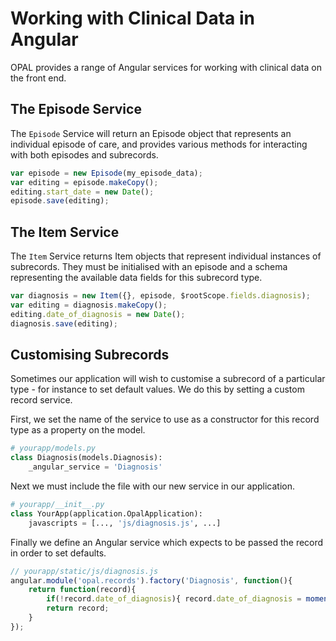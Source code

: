 # Working with Clinical Data in Angular

OPAL provides a range of Angular services for working with clinical data on
the front end.

## The Episode Service

The `Episode` Service will return an Episode object that represents an individual
episode of care, and provides various methods for interacting with both episodes and
subrecords.

```js
var episode = new Episode(my_episode_data);
var editing = episode.makeCopy();
editing.start_date = new Date();
episode.save(editing);
```

## The Item Service

The `Item` Service returns Item objects that represent individual instances of
subrecords. They must be initialised with an episode and a schema representing
the available data fields for this subrecord type.

```js
var diagnosis = new Item({}, episode, $rootScope.fields.diagnosis);
var editing = diagnosis.makeCopy();
editing.date_of_diagnosis = new Date();
diagnosis.save(editing);
```

## Customising Subrecords

Sometimes our application will wish to customise a subrecord of a particular type - for
instance to set default values. We do this by setting a custom record service.


First, we set the name of the service to use as a constructor for this record type as
a property on the model.

```python
# yourapp/models.py
class Diagnosis(models.Diagnosis):
    _angular_service = 'Diagnosis'
```

Next we must include the file with our new service in our application.

```python
# yourapp/__init__.py
class YourApp(application.OpalApplication):
    javascripts = [..., 'js/diagnosis.js', ...]
```

Finally we define an Angular service which expects to be passed the record in order
to set defaults.

```js
// yourapp/static/js/diagnosis.js
angular.module('opal.records').factory('Diagnosis', function(){
    return function(record){
        if(!record.date_of_diagnosis){ record.date_of_diagnosis = moment()}
        return record;
    }
});

```
